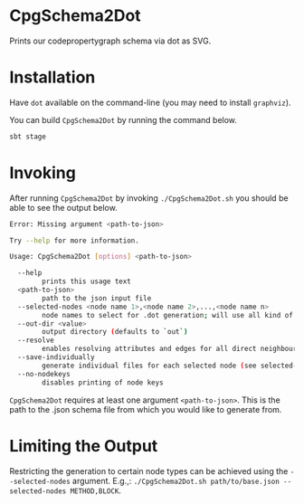# CpgSchema2Dot

Prints our codepropertygraph schema via dot as SVG.

# Installation

Have `dot` available on the command-line (you may need to install `graphviz`).

You can build `CpgSchema2Dot` by running the command below.

``` bash
sbt stage
```

# Invoking
After running `CpgSchema2Dot` by invoking `./CpgSchema2Dot.sh` you should be able to see the
output below.

``` bash
Error: Missing argument <path-to-json>

Try --help for more information.

Usage: CpgSchema2Dot [options] <path-to-json>

  --help
        prints this usage text
  <path-to-json>
        path to the json input file
  --selected-nodes <node name 1>,<node name 2>,...,<node name n>
        node names to select for .dot generation; will use all kind of nodes if empty
  --out-dir <value>
        output directory (defaults to `out`)
  --resolve
        enables resolving attributes and edges for all direct neighbours of the selected nodes
  --save-individually
        generate individual files for each selected node (see selected-nodes)
  --no-nodekeys
        disables printing of node keys
```

`CpgSchema2Dot` requires at least one argument `<path-to-json>`. This is the path
to the .json schema file from which you would like to generate from.

# Limiting the Output
Restricting the generation to certain node types can be achieved using the `--selected-nodes` argument. E.g.,:
`./CpgSchema2Dot.sh path/to/base.json --selected-nodes METHOD,BLOCK`.
